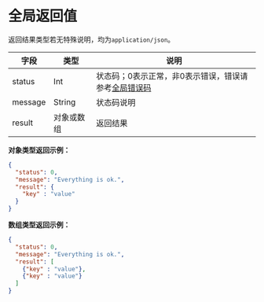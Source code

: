 # 全局返回值

返回结果类型若无特殊说明，均为`application/json`。

| 字段	| 类型	| 说明| 
|- | -| - |
| status	| Int	| 状态码；0表示正常，非0表示错误，错误请参考[全局错误码](/api/errorCode.md)| 
| message	| String	| 状态码说明| 
| result	| 对象或数组	| 返回结果| 

**对象类型返回示例：**

```json
{
  "status": 0,
  "message": "Everything is ok.",
  "result": {
    "key" : "value"
  }
}
```

**数组类型返回示例：**

```json
{
  "status": 0,
  "message": "Everything is ok.",
  "result": [
    {"key" : "value"},
    {"key" : "value"}
  ]
}
```